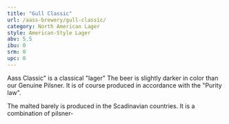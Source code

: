 ```yaml
---
title: "Gull Classic"
url: /aass-brewery/gull-classic/
category: North American Lager
style: American-Style Lager
abv: 5.5
ibu: 0
srm: 0
upc: 0
---
```

Aass Classic" is a classical "lager" The beer is slightly darker in color than our Genuine Pilsner. It is of course produced in accordance with the "Purity law". 

The malted barely is produced in the Scadinavian countries. It is a combination of pilsner-
